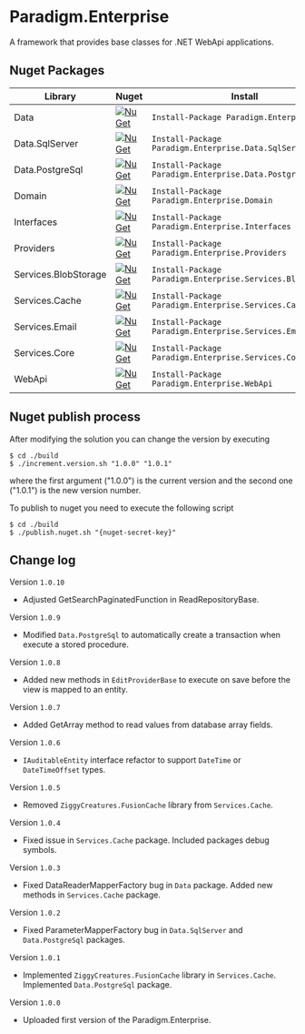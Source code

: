 # Paradigm.Enterprise
A framework that provides base classes for .NET WebApi applications.

## Nuget Packages
| Library    | Nuget | Install
|-|-|-|
| Data       | [![NuGet](https://img.shields.io/nuget/v/Paradigm.Enterprise.Data.svg)](https://www.nuget.org/packages/Paradigm.Enterprise.Data/)            | `Install-Package Paradigm.Enterprise.Data` |
| Data.SqlServer       | [![NuGet](https://img.shields.io/nuget/v/Paradigm.Enterprise.Data.SqlServer.svg)](https://www.nuget.org/packages/Paradigm.Enterprise.Data.SqlServer/)            | `Install-Package Paradigm.Enterprise.Data.SqlServer` |
| Data.PostgreSql       | [![NuGet](https://img.shields.io/nuget/v/Paradigm.Enterprise.Data.PostgreSql.svg)](https://www.nuget.org/packages/Paradigm.Enterprise.Data.PostgreSql/)            | `Install-Package Paradigm.Enterprise.Data.PostgreSql` |
| Domain       | [![NuGet](https://img.shields.io/nuget/v/Paradigm.Enterprise.Domain.svg)](https://www.nuget.org/packages/Paradigm.Enterprise.Domain/)            | `Install-Package Paradigm.Enterprise.Domain` |
| Interfaces      | [![NuGet](https://img.shields.io/nuget/v/Paradigm.Enterprise.Interfaces.svg)](https://www.nuget.org/packages/Paradigm.Enterprise.Interfaces/)      | `Install-Package Paradigm.Enterprise.Interfaces` |
| Providers | [![NuGet](https://img.shields.io/nuget/v/Paradigm.Enterprise.Providers.svg)](https://www.nuget.org/packages/Paradigm.Enterprise.Providers/) | `Install-Package Paradigm.Enterprise.Providers` |
| Services.BlobStorage | [![NuGet](https://img.shields.io/nuget/v/Paradigm.Enterprise.Services.BlobStorage.svg)](https://www.nuget.org/packages/Paradigm.Enterprise.Services.BlobStorage/)  | `Install-Package Paradigm.Enterprise.Services.BlobStorage` |
| Services.Cache | [![NuGet](https://img.shields.io/nuget/v/Paradigm.Enterprise.Services.Cache.svg)](https://www.nuget.org/packages/Paradigm.Enterprise.Services.Cache/)  | `Install-Package Paradigm.Enterprise.Services.Cache` |
| Services.Email | [![NuGet](https://img.shields.io/nuget/v/Paradigm.Enterprise.Services.Email.svg)](https://www.nuget.org/packages/Paradigm.Enterprise.Services.Email/)  | `Install-Package Paradigm.Enterprise.Services.Email` |
| Services.Core | [![NuGet](https://img.shields.io/nuget/v/Paradigm.Enterprise.Services.Core.svg)](https://www.nuget.org/packages/Paradigm.Enterprise.Services.Core/)  | `Install-Package Paradigm.Enterprise.Services.Core` |
| WebApi | [![NuGet](https://img.shields.io/nuget/v/Paradigm.Enterprise.WebApi.svg)](https://www.nuget.org/packages/Paradigm.Enterprise.WebApi/)  | `Install-Package Paradigm.Enterprise.WebApi` |

## Nuget publish process
After modifying the solution you can change the version by executing
```shell
$ cd ./build
$ ./increment.version.sh "1.0.0" "1.0.1"
```
where the first argument ("1.0.0") is the current version and the second one ("1.0.1") is the new version number.


To publish to nuget you need to execute the following script
```shell
$ cd ./build
$ ./publish.nuget.sh "{nuget-secret-key}"
```

## Change log

Version `1.0.10`
- Adjusted GetSearchPaginatedFunction in ReadRepositoryBase.

Version `1.0.9`
- Modified `Data.PostgreSql` to automatically create a transaction when execute a stored procedure.

Version `1.0.8`
- Added new methods in `EditProviderBase` to execute on save before the view is mapped to an entity.

Version `1.0.7`
- Added GetArray method to read values from database array fields.

Version `1.0.6`
- `IAuditableEntity` interface refactor to support `DateTime` or `DateTimeOffset` types.

Version `1.0.5`
- Removed `ZiggyCreatures.FusionCache` library from `Services.Cache`.

Version `1.0.4`
- Fixed issue in `Services.Cache` package. Included packages debug symbols.

Version `1.0.3`
- Fixed DataReaderMapperFactory bug in `Data` package. Added new methods in `Services.Cache` package.

Version `1.0.2`
- Fixed ParameterMapperFactory bug in `Data.SqlServer` and `Data.PostgreSql` packages.

Version `1.0.1`
- Implemented `ZiggyCreatures.FusionCache` library in `Services.Cache`. Implemented `Data.PostgreSql` package.

Version `1.0.0`
- Uploaded first version of the Paradigm.Enterprise.